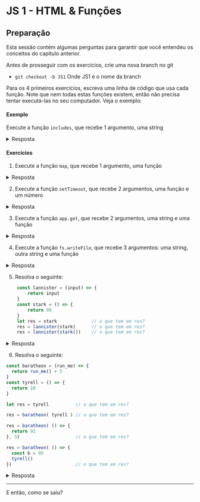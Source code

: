 # JS 1 - HTML & Funções

## Preparação

Esta sessão contém algumas perguntas para garantir que você entendeu os conceitos do capítulo anterior.

Antes de prosseguir com os exercícios, crie uma nova branch no git

- `git checkout -b JS1` Onde JS1 é o nome da branch

Para os 4 primeiros exercícios, escreva uma linha de código que usa cada função. Note que nem todas estas funções existem, então não precisa tentar executá-las no seu computador. Veja o exemplo:

#### Exemplo

Execute a função `includes`, que recebe 1 argumento, uma string

<details>
    <summary>Resposta</summary>
    <pre><code lang="Javascript">
    includes("hello")
    </pre></code>
</details>

#### Exercícios

1. Execute a função `map`, que recebe 1 argumento, uma função

<details>
    <summary>Resposta</summary>
    <pre><code lang="Javascript">
    map(() => {})
    </pre></code>
</details>

2. Execute a função `setTimeout`, que recebe 2 argumentos, uma função e um número
<details>
    <summary>Resposta</summary>
    <pre><code lang="Javascript">
    setTimeout(() => {}, 500)
    </pre></code>
</details>

3. Execute a função `app.get`, que recebe 2 argumentos, uma string e uma função
<details>
    <summary>Resposta</summary>
    <pre><code lang="Javascript">
    app.get("bonjour", () => {})
    </pre></code>
</details>

4. Execute a função `fs.writeFile`, que recebe 3 argumentos: uma string, outra string e uma função
<details>
    <summary>Resposta</summary>
    <pre><code lang="Javascript">
    fs.writeFile("hola", "aloha", () => {})
    </pre></code>
</details>

5. Resolva o seguinte:
```javascript
    const lannister = (input) => {
        return input
    }
    const stark = () => {
        return 99
    }
    let res = stark             // o que tem em res?
    res = lannister(stark)      // o que tem em res?
    res = lannister(stark())    // o que tem em res?
```
<details>
    <summary>Resposta</summary>
    <pre><code lang="Javascript">
    const lannister = (input) => {
        return input
    }
    const stark = () => {
        return 99
    }
    let res = stark            // função: stark
    res = lannister(stark)     // função: stark
    res = lannister(stark())   // 99
    </pre></code>
</details>

6. Resolva o seguinte:
```javascript
const baratheon = (run_me) => {
  return run_me() + 5
}
const tyrell = () => {
  return 10
}

let res = tyrell          // o que tem em res?

res = baratheon( tyrell ) // o que tem em res?

res = baratheon( () => {
  return 92
}, 3)                     // o que tem em res?

res = baratheon( () => {
  const b = 95
  tyrell()
})                        // o que tem em res?
```
<details>
    <summary>Resposta</summary>
    <pre><code lang="Javascript">
    const baratheon = (run_me) => {
        return run_me() + 5
    }
    const tyrell = () => {
        return 10
    }
    let res = tyrell          // res é a função: tyrell
    res = baratheon( tyrell ) // res tem 15
    res = baratheon( () => {
        return 92
    }, 3)                     // res tem 97
    // O segundo argumento está aí pra te enganar. 
    // baratheon não se importa com nenhum argumento
    // além do primeiro
    res = baratheon( () => {
        const b = 95
    tyrell()
    } )    // res tem NaN (Not a Number)
           // (undefined + 5 vai ser mostrado como NaN, Not a Number)
           // CUIDADO! Este tipo de erro acontece o tempo todo, então fique atento.
           // Se a função não tem um `return`, ela sempre irá retornar undefined
           // não importanod o que as funções dentro dela tenham retornado.
    </pre></code>
</details>

---
E então, como se saiu?